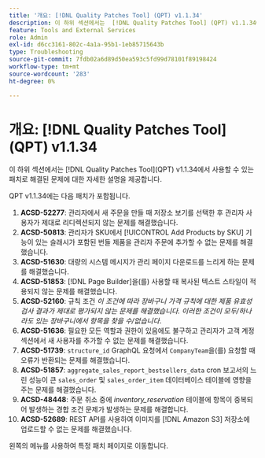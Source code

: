 ```yaml
---
title: '개요: [!DNL Quality Patches Tool] (QPT) v1.1.34'
description: 이 하위 섹션에서는  [!DNL Quality Patches Tool] (QPT) v1.1.34에서 사용할 수 있는 패치로 해결된 문제에 대한 자세한 설명을 제공합니다.
feature: Tools and External Services
role: Admin
exl-id: d6cc3161-802c-4a1a-95b1-1eb85715643b
type: Troubleshooting
source-git-commit: 7fdb02a6d89d50ea593c5fd99d78101f89198424
workflow-type: tm+mt
source-wordcount: '283'
ht-degree: 0%

---
```


# 개요: [!DNL Quality Patches Tool]&#x200B;(QPT) v1.1.34

이 하위 섹션에서는 [!DNL Quality Patches Tool]&#x200B;(QPT) v1.1.34에서 사용할 수 있는 패치로 해결된 문제에 대한 자세한 설명을 제공합니다.

QPT v1.1.34에는 다음 패치가 포함됩니다.

1. **ACSD-52277**: 관리자에서 새 주문을 만들 때 저장소 보기를 선택한 후 관리자 사용자가 제대로 리디렉션되지 않는 문제를 해결했습니다.
1. **ACSD-50813**: 관리자가 SKU에서 [!UICONTROL Add Products by SKU] 기능이 있는 슬래시가 포함된 번들 제품을 관리자 주문에 추가할 수 없는 문제를 해결했습니다.
1. **ACSD-51630**: 대량의 시스템 메시지가 관리 페이지 다운로드를 느리게 하는 문제를 해결했습니다.
1. **ACSD-51853**: [!DNL Page Builder]을(를) 사용할 때 복사된 텍스트 스타일이 적용되지 않는 문제를 해결했습니다.
1. **ACSD-52160**: 규칙 조건 *이 조건에 따라 장바구니 가격 규칙에 대한 제품 유효성 검사 결과가 제대로 평가되지 않는 문제를 해결했습니다. 이러한 조건이 모두/하나라도 있는 장바구니에서 항목을 찾을 수/없습니다*.
1. **ACSD-51636**: 필요한 모든 역할과 권한이 있음에도 불구하고 관리자가 고객 계정 섹션에서 새 사용자를 추가할 수 없는 문제를 해결했습니다.
1. **ACSD-51739**: `structure_id` GraphQL 요청에서 `CompanyTeam`을(를) 요청할 때 오류가 반환되는 문제를 해결했습니다.
1. **ACSD-51857**: `aggregate_sales_report_bestsellers_data` cron 보고서의 느린 성능이 큰 `sales_order` 및 `sales_order_item` 데이터베이스 테이블에 영향을 주는 문제를 해결했습니다.
1. **ACSD-48448**: 주문 취소 중에 *inventory_reservation* 테이블에 항목이 중복되어 발생하는 경합 조건 문제가 발생하는 문제를 해결합니다.
1. **ACSD-52689**: REST API를 사용하여 이미지를 [!DNL Amazon S3] 저장소에 업로드할 수 없는 문제를 해결했습니다.

왼쪽의 메뉴를 사용하여 특정 패치 페이지로 이동합니다.
